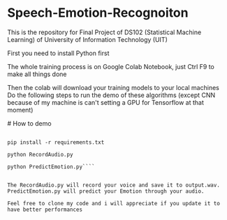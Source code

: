 # Speech-Emotion-Recognoiton
This is the repository for Final Project of DS102 (Statistical Machine Learning) of University of Information Technology (UIT)
<p>First you need to install Python first</p>
<p>The whole training process is on Google Colab Notebook, just Ctrl F9 to make all things done</p>
<p>Then the colab will download your training models to your local machines
Do the following steps to run the demo of these algorithms (except CNN because of my machine is can't setting a GPU for Tensorflow at that moment) </p>
# How to demo

````git clone https://github.com/TomatoFT/Speech-Emotion-Recognoiton

pip install -r requirements.txt

python RecordAudio.py

python PredictEmotion.py````


The RecordAudio.py will record your voice and save it to output.wav. PredictEmotion.py will predict your Emotion through your audio.

Feel free to clone my code and i will appreciate if you update it to have better performances
